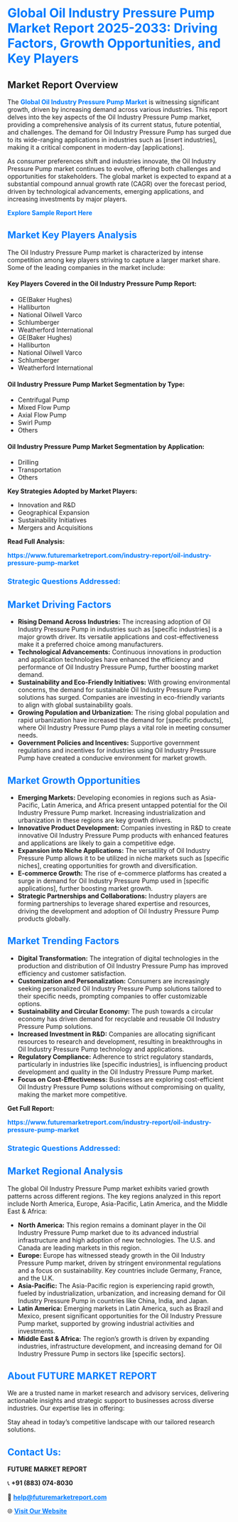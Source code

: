 <h1 style="color: #007BFF;">Global Oil Industry Pressure Pump Market Report 2025-2033: Driving Factors, Growth Opportunities, and Key Players</h1>

<section id="overview">
<h2>Market Report Overview</h2>
<p>The <a href="https://www.futuremarketreport.com/industry-report/oil-industry-pressure-pump-market" style="color: #007BFF; text-decoration: none;"><strong>Global Oil Industry Pressure Pump Market</strong></a> is witnessing significant growth, driven by increasing demand across various industries. This report delves into the key aspects of the Oil Industry Pressure Pump market, providing a comprehensive analysis of its current status, future potential, and challenges. The demand for Oil Industry Pressure Pump has surged due to its wide-ranging applications in industries such as [insert industries], making it a critical component in modern-day [applications].</p>
<p>As consumer preferences shift and industries innovate, the Oil Industry Pressure Pump market continues to evolve, offering both challenges and opportunities for stakeholders. The global market is expected to expand at a substantial compound annual growth rate (CAGR) over the forecast period, driven by technological advancements, emerging applications, and increasing investments by major players.</p>
</section>

<section id="overview">
<p><a href="https://www.futuremarketreport.com/request-sample/reportId=52724" style="color: #007BFF; text-decoration: none;"><strong>Explore Sample Report Here</strong></a></p>
</section>

<section id="key-players">
<h2 style="color: #007BFF;">Market Key Players Analysis</h2>
<p>The Oil Industry Pressure Pump market is characterized by intense competition among key players striving to capture a larger market share. Some of the leading companies in the market include:</p>
<h4>Key Players Covered in the Oil Industry Pressure Pump Report:</h4>
<ul><li>GE(Baker Hughes)</li><li>Halliburton</li><li>National Oilwell Varco</li><li>Schlumberger</li><li>Weatherford International</li><li>GE(Baker Hughes)</li><li>Halliburton</li><li>National Oilwell Varco</li><li>Schlumberger</li><li>Weatherford International</li></ul>
<h4>Oil Industry Pressure Pump Market Segmentation by Type:</h4>
<ul><li>Centrifugal Pump</li><li>Mixed Flow Pump</li><li>Axial Flow Pump</li><li>Swirl Pump</li><li>Others</li></ul>

<h4>Oil Industry Pressure Pump Market Segmentation by Application:</h4>
<ul><li>Drilling</li><li>Transportation</li><li>Others</li></ul>
<p><strong>Key Strategies Adopted by Market Players:</strong></p>
<ul>
<li>Innovation and R&D</li>
<li>Geographical Expansion</li>
<li>Sustainability Initiatives</li>
<li>Mergers and Acquisitions</li>
</ul>
</section>

<section>
<p><strong>Read Full Analysis: </strong></p><a href="https://www.futuremarketreport.com/industry-report/oil-industry-pressure-pump-market" style="color: #007BFF; text-decoration: none;"><strong>https://www.futuremarketreport.com/industry-report/oil-industry-pressure-pump-market</strong></a>
<h3 style="color: #007BFF;">Strategic Questions Addressed:</h3>
</section>

<section id="driving-factors">
<h2 style="color: #007BFF;">Market Driving Factors</h2>
<ul>
<li><strong>Rising Demand Across Industries:</strong> The increasing adoption of Oil Industry Pressure Pump in industries such as [specific industries] is a major growth driver. Its versatile applications and cost-effectiveness make it a preferred choice among manufacturers.</li>
<li><strong>Technological Advancements:</strong> Continuous innovations in production and application technologies have enhanced the efficiency and performance of Oil Industry Pressure Pump, further boosting market demand.</li>
<li><strong>Sustainability and Eco-Friendly Initiatives:</strong> With growing environmental concerns, the demand for sustainable Oil Industry Pressure Pump solutions has surged. Companies are investing in eco-friendly variants to align with global sustainability goals.</li>
<li><strong>Growing Population and Urbanization:</strong> The rising global population and rapid urbanization have increased the demand for [specific products], where Oil Industry Pressure Pump plays a vital role in meeting consumer needs.</li>
<li><strong>Government Policies and Incentives:</strong> Supportive government regulations and incentives for industries using Oil Industry Pressure Pump have created a conducive environment for market growth.</li>
</ul>
</section>

<section id="growth-opportunities">
<h2 style="color: #007BFF;">Market Growth Opportunities</h2>
<ul>
<li><strong>Emerging Markets:</strong> Developing economies in regions such as Asia-Pacific, Latin America, and Africa present untapped potential for the Oil Industry Pressure Pump market. Increasing industrialization and urbanization in these regions are key growth drivers.</li>
<li><strong>Innovative Product Development:</strong> Companies investing in R&D to create innovative Oil Industry Pressure Pump products with enhanced features and applications are likely to gain a competitive edge.</li>
<li><strong>Expansion into Niche Applications:</strong> The versatility of Oil Industry Pressure Pump allows it to be utilized in niche markets such as [specific niches], creating opportunities for growth and diversification.</li>
<li><strong>E-commerce Growth:</strong> The rise of e-commerce platforms has created a surge in demand for Oil Industry Pressure Pump used in [specific applications], further boosting market growth.</li>
<li><strong>Strategic Partnerships and Collaborations:</strong> Industry players are forming partnerships to leverage shared expertise and resources, driving the development and adoption of Oil Industry Pressure Pump products globally.</li>
</ul>
</section>

<section id="trending-factors">
<h2 style="color: #007BFF;">Market Trending Factors</h2>
<ul>
<li><strong>Digital Transformation:</strong> The integration of digital technologies in the production and distribution of Oil Industry Pressure Pump has improved efficiency and customer satisfaction.</li>
<li><strong>Customization and Personalization:</strong> Consumers are increasingly seeking personalized Oil Industry Pressure Pump solutions tailored to their specific needs, prompting companies to offer customizable options.</li>
<li><strong>Sustainability and Circular Economy:</strong> The push towards a circular economy has driven demand for recyclable and reusable Oil Industry Pressure Pump solutions.</li>
<li><strong>Increased Investment in R&D:</strong> Companies are allocating significant resources to research and development, resulting in breakthroughs in Oil Industry Pressure Pump technology and applications.</li>
<li><strong>Regulatory Compliance:</strong> Adherence to strict regulatory standards, particularly in industries like [specific industries], is influencing product development and quality in the Oil Industry Pressure Pump market.</li>
<li><strong>Focus on Cost-Effectiveness:</strong> Businesses are exploring cost-efficient Oil Industry Pressure Pump solutions without compromising on quality, making the market more competitive.</li>
</ul>
</section>

<section>
<p><strong>Get Full Report: </strong></p><a href="https://www.futuremarketreport.com/industry-report/oil-industry-pressure-pump-market" style="color: #007BFF; text-decoration: none;"><strong>https://www.futuremarketreport.com/industry-report/oil-industry-pressure-pump-market</strong></a>
<h3 style="color: #007BFF;">Strategic Questions Addressed:</h3>
</section>


<section id="regional-analysis">
<h2 style="color: #007BFF;">Market Regional Analysis</h2>
<p>The global Oil Industry Pressure Pump market exhibits varied growth patterns across different regions. The key regions analyzed in this report include North America, Europe, Asia-Pacific, Latin America, and the Middle East & Africa:</p>
<ul>
<li><strong>North America:</strong> This region remains a dominant player in the Oil Industry Pressure Pump market due to its advanced industrial infrastructure and high adoption of new technologies. The U.S. and Canada are leading markets in this region.</li>
<li><strong>Europe:</strong> Europe has witnessed steady growth in the Oil Industry Pressure Pump market, driven by stringent environmental regulations and a focus on sustainability. Key countries include Germany, France, and the U.K.</li>
<li><strong>Asia-Pacific:</strong> The Asia-Pacific region is experiencing rapid growth, fueled by industrialization, urbanization, and increasing demand for Oil Industry Pressure Pump in countries like China, India, and Japan.</li>
<li><strong>Latin America:</strong> Emerging markets in Latin America, such as Brazil and Mexico, present significant opportunities for the Oil Industry Pressure Pump market, supported by growing industrial activities and investments.</li>
<li><strong>Middle East & Africa:</strong> The region’s growth is driven by expanding industries, infrastructure development, and increasing demand for Oil Industry Pressure Pump in sectors like [specific sectors].</li>
</ul>
</section>

<footer>
<h2 style="color: #007BFF;">About FUTURE MARKET REPORT</h2>
<p>We are a trusted name in market research and advisory services, delivering actionable insights and strategic support to businesses across diverse industries. Our expertise lies in offering:</p>

<p>Stay ahead in today’s competitive landscape with our tailored research solutions.</p>

<h2 style="color: #007BFF;">Contact Us:</h2>
<p><strong>FUTURE MARKET REPORT</strong></p>
<p>📞 <strong>+91 (883) 074-8030</strong></p>
<p>📧 <strong><a href="mailto:help@futuremarketreport.com" style="color: #007BFF;">help@futuremarketreport.com</a></strong></p>
<p>🌐 <strong><a href="https://www.futuremarketreport.com/" style="color: #007BFF;">Visit Our Website</a></strong></p>
</footer>